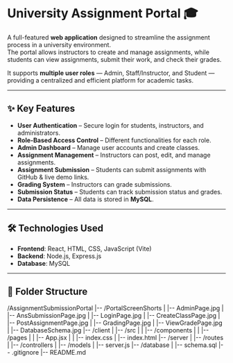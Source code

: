 # University Assignment Portal 🎓

A full-featured **web application** designed to streamline the assignment process in a university environment.  
The portal allows instructors to create and manage assignments, while students can view assignments, submit their work, and check their grades.  

It supports **multiple user roles** — Admin, Staff/Instructor, and Student — providing a centralized and efficient platform for academic tasks.

---

## ✨ Key Features

- **User Authentication** – Secure login for students, instructors, and administrators.
- **Role-Based Access Control** – Different functionalities for each role.
- **Admin Dashboard** – Manage user accounts and create classes.
- **Assignment Management** – Instructors can post, edit, and manage assignments.
- **Assignment Submission** – Students can submit assignments with GitHub & live demo links.
- **Grading System** – Instructors can grade submissions.
- **Submission Status** – Students can track submission status and grades.
- **Data Persistence** – All data is stored in **MySQL**.

---

## 🛠️ Technologies Used

- **Frontend**: React, HTML, CSS, JavaScript (Vite)
- **Backend**: Node.js, Express.js
- **Database**: MySQL

---

## 📂 Folder Structure

/AssignmentSubmissionPortal
|-- /PortalScreenShorts
| |-- AdminPage.jpg
| |-- AnsSubmissionPage.jpg
| |-- LoginPage.jpg
| |-- CreateClassPage.jpg
| |-- PostAssignmentPage.jpg
| |-- GradingPage.jpg
| |-- ViewGradePage.jpg
| |-- DatabaseSchema.jpg
|-- /client
| |-- /src
| | |-- /components
| | |-- /pages
| | |-- App.jsx
| | |-- index.css
| |-- index.html
|-- /server
| |-- /routes
| |-- /controllers
| |-- /models
| |-- server.js
|-- /database
| |-- schema.sql
|-- .gitignore
|-- README.md
